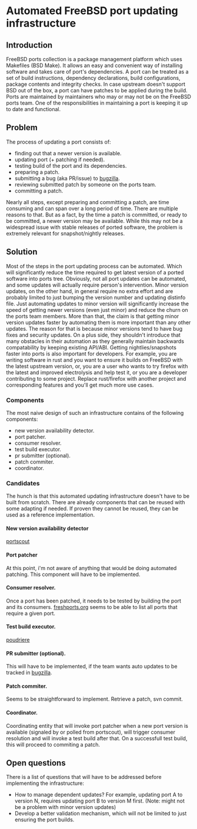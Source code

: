 # Automated FreeBSD port updating infrastructure

## Introduction
FreeBSD ports collection is a package management platform which uses Makefiles (BSD Make).
It allows an easy and convenient way of installing software and takes care of port's
dependencies. A port can be treated as a set of build instructions, dependency
declarations, build configurations, package contents and integrity checks. In case
upstream doesn't support BSD out of the box, a port can have patches to be applied during
the build. Ports are maintained by maintainers who may or may not be on the FreeBSD ports
team. One of the responsibilities in maintaining a port is keeping it up to date and
functional.

## Problem
The process of updating a port consists of:
* finding out that a newer version is available.
* updating port (+ patching if needed).
* testing build of the port and its dependencies.
* preparing a patch.
* submitting a bug (aka PR/issue) to [bugzilla](https://bugs.freebsd.org/bugzilla).
* reviewing submitted patch by someone on the ports team.
* committing a patch.

Nearly all steps, except preparing and committing a patch, are time consuming and can span
over a long period of time. There are multiple reasons to that. But as a fact, by the time
a patch is committed, or ready to be committed, a newer version may be available. While
this may not be a widespread issue with stable releases of ported software, the problem is
extremely relevant for snapshot/nightly releases.

## Solution
Most of the steps in the port updating process can be automated. Which will significantly
reduce the time required to get latest version of a ported software into ports tree.
Obviously, not all port updates can be automated, and some updates will actually require
person's intervention. Minor version updates, on the other hand, in general require no
extra effort and are probably limited to just bumping the version number and updating
distinfo file. Just automating updates to minor version will significantly increase the
speed of getting newer versions (even just minor) and reduce the churn on the ports team
members. More than that, the claim is that getting minor version updates faster by
automating them is more important than any other updates. The reason for that is because
minor versions tend to have bug fixes and security updates. On a plus side, they shouldn't
introduce that many obstacles in their automation as they generally maintain backwards
compatability by keeping existing API/ABI.
Getting nightlies/snapshots faster into ports is also important for developers. For
example, you are writing software in rust and you want to ensure it builds on FreeBSD with
the latest upstream version, or, you are a user who wants to try firefox with the latest
and improved electrolysis and help test it, or you are a developer contributing to some
project. Replace rust/firefox with another project and corresponding features and you'll
get much more use cases.

### Components
The most naive design of such an infrastructure contains of the following components:
- new version availability detector.
- port patcher.
- consumer resolver.
- test build executor.
- pr submitter (optional).
- patch commiter.
- coordinator.

### Candidates
The hunch is that this automated updating infrastructure doesn't have to be built from
scratch. There are already components that can be reused with some adapting if needed. If
proven they cannot be reused, they can be used as a reference implementation.

#### New version availability detector
[portscout](portscout.freebsd.org)

#### Port patcher
At this point, i'm not aware of anything that would be doing automated patching. This
component will have to be implemented.

#### Consumer resolver.
Once a port has been patched, it needs to be tested by building the port and its
consumers. [freshports.org](freshports.org) seems to be able to list all ports that
require a given port.

#### Test build executor.
[poudriere](https://github.com/freebsd/poudriere)

#### PR submitter (optional).
This will have to be implemented, if the team wants auto updates to be tracked in
[bugzilla](bugs.freebsd.org/bugzilla).

#### Patch commiter.
Seems to be straightforward to implement. Retrieve a patch, svn commit.

#### Coordinator.
Coordinating entity that will invoke port patcher when a new port version is available
(signaled by or polled from portscout), will trigger consumer resolution and will invoke a
test build after that. On a successfull test build, this will proceed to commiting a
patch.

## Open questions
There is a list of questions that will have to be addressed before implementing the
infrastructure:
* How to manage dependent updates? For example, updating port A to version N, requires
  updating port B to version M first. (Note: might not be a problem with minor version
  updates)
* Develop a better validation mechanism, which will not be limited to just ensuring the
  port builds.
